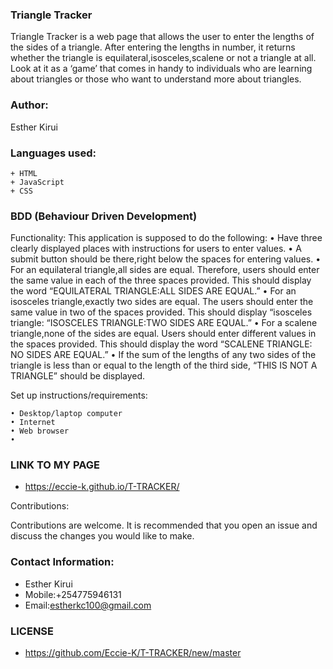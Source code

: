 
### Triangle Tracker
Triangle Tracker is a web page that allows the user to enter the lengths of the sides of a triangle. After entering the lengths in number, it returns whether the triangle is equilateral,isosceles,scalene or not a triangle at all. 
Look at it as a ‘game’ that comes in handy to individuals who are learning about triangles or those who want to understand more about triangles.

### Author:

Esther Kirui

 ### Languages used:

    + HTML
    + JavaScript
    + CSS


### BDD (Behaviour Driven Development)

Functionality:
This application is supposed to do the following:
    • Have three clearly displayed places with instructions for  users to enter values. 
    • A submit button should be there,right below the spaces for entering values.
    • For an equilateral triangle,all sides are equal. Therefore, users should enter the same value in each of the three spaces provided. This should display the word “EQUILATERAL TRIANGLE:ALL SIDES ARE EQUAL.”
    • For an isosceles triangle,exactly two sides are equal. The users should enter the same value in two of the spaces provided. This should display “isosceles triangle: “ISOSCELES TRIANGLE:TWO SIDES ARE EQUAL.”
    • For a scalene triangle,none of the sides are equal. Users should enter different values in the spaces provided. This should display the word “SCALENE TRIANGLE: NO SIDES ARE EQUAL.”
    • If the sum of the lengths of any two sides of the triangle is less than or equal to the length of the third side, “THIS IS NOT A TRIANGLE” should be displayed.

Set up instructions/requirements:

    • Desktop/laptop computer
    • Internet
    • Web browser
    • 
### LINK TO MY PAGE
+ https://eccie-k.github.io/T-TRACKER/


Contributions:

Contributions are welcome. It is recommended that you open an issue and discuss the changes you would like to make.


### Contact Information:

+ Esther Kirui
+ Mobile:+254775946131
+ Email:estherkc100@gmail.com

### LICENSE
+ https://github.com/Eccie-K/T-TRACKER/new/master
